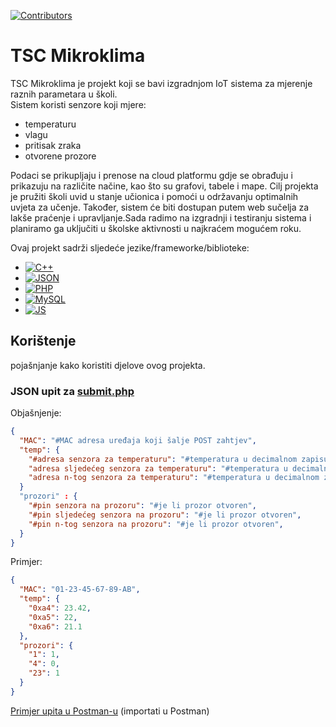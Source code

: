 [![Contributors][contributors-shield]][contributors-url]

# TSC Mikroklima

TSC Mikroklima je projekt koji se bavi izgradnjom IoT sistema za mjerenje raznih parametara u školi.  
Sistem koristi senzore koji mjere: 
* temperaturu
* vlagu
* pritisak zraka
* otvorene prozore


Podaci se prikupljaju i prenose na cloud platformu gdje se obrađuju i prikazuju na različite načine, kao što su grafovi, tabele i mape. Cilj projekta
je pružiti školi uvid u stanje učionica i pomoći u održavanju optimalnih uvjeta za učenje. Također, sistem će biti dostupan putem web sučelja za lakše praćenje i 
upravljanje.Sada radimo na izgradnji i testiranju sistema i planiramo ga uključiti u školske aktivnosti u najkraćem mogućem roku.


Ovaj projekt sadrži sljedeće jezike/frameworke/biblioteke:
* [![C++][Cpp]][Cpp-url]
* [![JSON][JSON]][JSON-url]
* [![PHP][PHP]][PHP-url]
* [![MySQL][MySQL]][MySQL-url]
* [![JS][JS]][JS-url]



<!-- GETTING STARTED -->
## Korištenje
pojašnjanje kako koristiti djelove ovog projekta.

### JSON upit za [submit.php](https://github.com/mj122333/TSCmikroklima/blob/main/server/submit.php)
Objašnjenje:

```JSON
{
  "MAC": "#MAC adresa uređaja koji šalje POST zahtjev",
  "temp": {
    "#adresa senzora za temperaturu": "#temperatura u decimalnom zapisu",
    "adresa sljedećeg senzora za temperaturu": "#temperatura u decimalnom zapisu",
    "adresa n-tog senzora za temperaturu": "#temperatura u decimalnom zapisu"
  }
  "prozori" : {
    "#pin senzora na prozoru": "#je li prozor otvoren",
    "#pin sljedećeg senzora na prozoru": "#je li prozor otvoren",
    "#pin n-tog senzora na prozoru": "#je li prozor otvoren",
  }
}
```

Primjer:
```JSON
{
  "MAC": "01-23-45-67-89-AB",
  "temp": {
    "0xa4": 23.42,
    "0xa5": 22,
    "0xa6": 21.1
  },
  "prozori": {
    "1": 1,
    "4": 0,
    "23": 1
  }
}
```
[Primjer upita u Postman-u](https://github.com/mj122333/TSCmikroklima/blob/main/server/skola-IoT.postman_collection.json) (importati u Postman)



[CPP]: https://img.shields.io/badge/C++-909DAB?style=for-the-badge&logo=cplusplus&logoColor=00599C
[CPP-url]: https://isocpp.org/

[JSON]: https://img.shields.io/badge/JSON-000?style=for-the-badge&logo=JSON
[JSON-url]: https://www.json.org/

[PHP]: https://img.shields.io/badge/PHP-777BB4?style=for-the-badge&logo=php&logoColor=333
[PHP-url]: https://isocpp.org/

[MySQL]: https://img.shields.io/badge/MySQL-4479A1?style=for-the-badge&logo=mysql&logoColor=FFF
[MySQL-url]: https://www.mysql.com/

[JS]: https://img.shields.io/badge/javascript-000000?style=for-the-badge&logo=javascript&logoColor=F7DF1E
[JS-url]: https://www.javascript.com/




[contributors-shield]: https://img.shields.io/github/contributors/mj122333/TSCmikroklima.svg?style=for-the-badge
[contributors-url]: https://github.com/mj122333/TSCmikroklima/graphs/contributors

